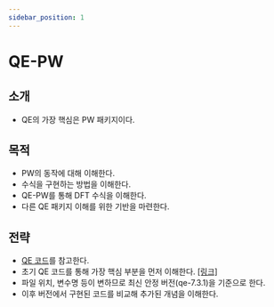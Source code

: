 ```yaml
---
sidebar_position: 1
---
```

# QE-PW
## 소개
* QE의 가장 핵심은 PW 패키지이다.
## 목적
* PW의 동작에 대해 이해한다.
* 수식을 구현하는 방법을 이해한다.
* QE-PW를 통해 DFT 수식을 이해한다.
* 다른 QE 패키지 이해를 위한 기반을 마련한다.
## 전략
* [QE 코드](https://gitlab.com/QEF/q-e)를 참고한다.
* 초기 QE 코드를 통해 가장 핵심 부분을 먼저 이해한다. [[링크]](https://gitlab.com/QEF/q-e/-/tree/PW-1.2.0)
* 파일 위치, 변수명 등이 변하므로 최신 안정 버전(qe-7.3.1)을 기준으로 한다.
* 이후 버전에서 구현된 코드를 비교해 추가된 개념을 이해한다.
